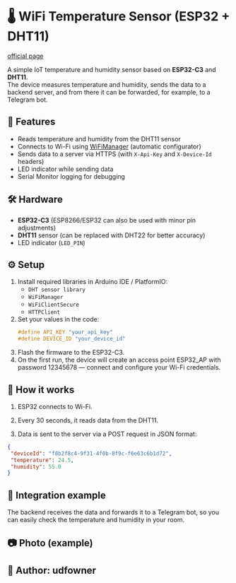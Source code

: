# 🌡️ WiFi Temperature Sensor (ESP32 + DHT11)

[official page](https://udfsoft.com/) 

A simple IoT temperature and humidity sensor based on **ESP32-C3** and **DHT11**.  
The device measures temperature and humidity, sends the data to a backend server, and from there it can be forwarded, for example, to a Telegram bot.

## 📌 Features
- Reads temperature and humidity from the DHT11 sensor
- Connects to Wi-Fi using [WiFiManager](https://github.com/tzapu/WiFiManager) (automatic configurator)
- Sends data to a server via HTTPS (with `X-Api-Key` and `X-Device-Id` headers)
- LED indicator while sending data
- Serial Monitor logging for debugging

## 🛠️ Hardware
- **ESP32-C3** (ESP8266/ESP32 can also be used with minor pin adjustments)
- **DHT11** sensor (can be replaced with DHT22 for better accuracy)
- LED indicator (`LED_PIN`)

## ⚙️ Setup
1. Install required libraries in Arduino IDE / PlatformIO:
   - `DHT sensor library`
   - `WiFiManager`
   - `WiFiClientSecure`
   - `HTTPClient`
2. Set your values in the code:
   ```cpp
   #define API_KEY "your_api_key"
   #define DEVICE_ID "your_device_id"
   ```
3. Flash the firmware to the ESP32-C3.
4. On the first run, the device will create an access point ESP32_AP with password 12345678 — connect and configure your Wi-Fi credentials.

## 🚀 How it works

1. ESP32 connects to Wi-Fi.

2. Every 30 seconds, it reads data from the DHT11.

3. Data is sent to the server via a POST request in JSON format:

 ```json
{
  "deviceId": "f8b2f8c4-9f31-4f0b-8f9c-f6e63c6b1d72",
  "temperature": 24.5,
  "humidity": 55.0
}
 ```

## 📡 Integration example

The backend receives the data and forwards it to a Telegram bot, so you can easily check the temperature and humidity in your room.


## 📷 Photo (example)


## 🔧 Author: udfowner
